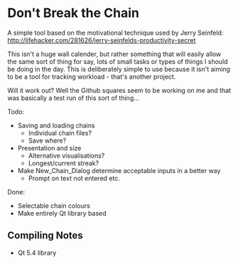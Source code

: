 Don't Break the Chain
======================

A simple tool based on the motivational technique used by Jerry Seinfeld:
http://lifehacker.com/281626/jerry-seinfelds-productivity-secret

This isn't a huge wall calender, but rather something that will easily allow the same sort of thing
for say, lots of small tasks or types of things I should be doing in the day. This is deliberately
simple to use because it isn't aiming to be a tool for tracking workload - that's another project.

Will it work out? Well the Github squares seem to be working on me and that was basically a test run
of this sort of thing...

Todo:
- Saving and loading chains
    - Individual chain files?
    - Save where?
- Presentation and size
    - Alternative visualisations?
    - Longest/current streak?
- Make New_Chain_Dialog determine acceptable inputs in a better way
    - Prompt on text not entered etc.

Done:
- Selectable chain colours
- Make entirely Qt library based

Compiling Notes
----------------
- Qt 5.4 library

